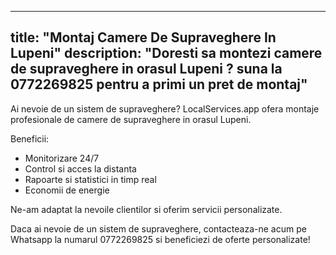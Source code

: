 
---
title: "Montaj Camere De Supraveghere In Lupeni"
description: "Doresti sa montezi camere de supraveghere in orasul Lupeni ? suna la 0772269825 pentru a primi un pret de montaj"
---


Ai nevoie de un sistem de supraveghere? 
LocalServices.app ofera montaje profesionale de camere de supraveghere in orasul Lupeni. 

Beneficii: 
- Monitorizare 24/7
- Control si acces la distanta 
- Rapoarte si statistici in timp real 
- Economii de energie 

Ne-am adaptat la nevoile clientilor si oferim servicii personalizate. 

Daca ai nevoie de un sistem de supraveghere, contacteaza-ne acum pe Whatsapp la numarul 0772269825 si beneficiezi de oferte personalizate!
